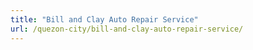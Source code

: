 ```yaml
---
title: "Bill and Clay Auto Repair Service"
url: /quezon-city/bill-and-clay-auto-repair-service/
---
```

